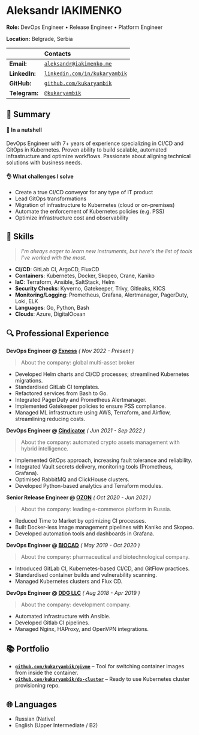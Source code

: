 # Aleksandr IAKIMENKO

**Role:** DevOps Engineer • Release Engineer • Platform Engineer

**Location:** Belgrade, Serbia 

|               | Contacts                                                                  |
|:--------------|:--------------------------------------------------------------------------|
| **Email:**    | [`aleksandr@iakimenko.me`](mailto:aleksandr@iakimenko.me)                 |
| **LinkedIn:** | [`linkedin.com/in/kukaryambik`](https://www.linkedin.com/in/kukaryambik/) |
| **GitHub:**   | [`github.com/kukaryambik`](https://github.com/kukaryambik)                |
| **Telegram:** | [`@kukaryambik`](https://t.me/kukaryambik/)                               |

## 📌 Summary

#### 🥜 In a nutshell

DevOps Engineer with 7+ years of experience specializing in CI/CD and GitOps in Kubernetes.
Proven ability to build scalable, automated infrastructure and optimize workflows.
Passionate about aligning technical solutions with business needs.

#### 👌 What challenges I solve

- Create a true CI/CD conveyor for any type of IT product
- Lead GitOps transformations
- Migration of infrastructure to Kubernetes (cloud or on-premises)
- Automate the enforcement of Kubernetes policies (e.g. PSS)
- Optimize infrastructure cost and observability

## 🧰 Skills

> _I'm always eager to learn new instruments, but here's the list of tools I've worked with the most._

- **CI/CD**: GitLab CI, ArgoCD, FluxCD
- **Containers**: Kubernetes, Docker, Skopeo, Crane, Kaniko
- **IaC**: Terraform, Ansible, SaltStack, Helm
- **Security Checks**: Kyverno, Gatekeeper, Trivy, Gitleaks, KICS
- **Monitoring/Logging**: Prometheus, Grafana, Alertmanager, PagerDuty, Loki, ELK
- **Languages**: Go, Python, Bash
- **Clouds**: Azure, DigitalOcean

## 🔍 Professional Experience

**DevOps Engineer @ [Exness](https://www.exness.com/)** _( Nov 2022 - Present )_

> About the company: global multi-asset broker

- Developed Helm charts and CI/CD processes; streamlined Kubernetes migrations.
- Standardised GitLab CI templates.
- Refactored services from Bash to Go.
- Integrated PagerDuty and Prometheus Alertmanager.
- Implemented Gatekeeper policies to ensure PSS compliance.
- Managed ML infrastructure using AWS, Terraform, and Airflow, streamlining reducing costs.

**DevOps Engineer @ [Cindicator](https://cindicator.com/)** _( Jun 2021 - Sep 2022 )_

> About the company: automated crypto assets management with hybrid intelligence.

- Implemented GitOps approach, increasing fault tolerance and reliability.
- Integrated Vault secrets delivery, monitoring tools (Prometheus, Grafana).
- Optimised RabbitMQ and ClickHouse clusters.
- Developed Python-based analytics and Terraform modules.

**Senior Release Engineer @ [OZON](https://www.ozon.ru/)** _( Oct 2020 - Jun 2021 )_

> About the company: leading e-commerce platform in Russia.

- Reduced Time to Market by optimizing CI processes.
- Built Docker-less image management pipelines with Kaniko and Skopeo.
- Developed automation tools and dashboards in Grafana.

**DevOps Engineer @ [BIOCAD](https://eng.biocad.ru/)** _( May 2019 - Oct 2020 )_

> About the company: pharmaceutical and biotechnological company.

- Introduced GitLab CI, Kubernetes-based CI/CD, and GitFlow practices.
- Standardised container builds and vulnerability scanning.
- Managed Kubernetes clusters and Flux CD.

**DevOps Engineer @ [DDG LLC](https://www.linkedin.com/company/ddgcorp/about/)** _( Aug 2018 - Apr 2019 )_

> About the company: development company.

- Automated infrastructure with Ansible.
- Developed Gitlab CI pipelines.
- Managed Nginx, HAProxy, and OpenVPN integrations.

## 📚 Portfolio

- **[`github.com/kukaryambik/givme`](https://github.com/kukaryambik/givme)** – Tool for switching container images from inside the container.
- **[`github.com/kukaryambik/do-cluster`](https://github.com/kukaryambik/do-cluster)** – Ready to use Kubernetes cluster provisioning repo.

## 🌐 Languages

- Russian (Native)
- English (Upper Intermediate / B2)
